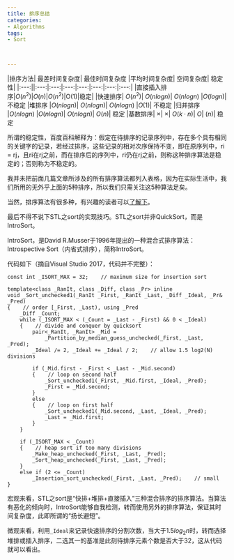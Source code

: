 ```yaml
---
title: ﻿排序总结
categories:
- Algorithms
tags:
- Sort



---
```


|排序方法|	最差时间复杂度|	最佳时间复杂度	|平均时间复杂度|	空间复杂度|	稳定性|
|:---:||:---:|:---:|:---:|:---:|:---:|:---:|:---:|
|直接插入排序|$O(n^2)$|$O(n)$|$O(n^2)$|O(1)|稳定|
|快速排序| $O(n^2)$| $O(nlogn)$| $O(nlogn)$ |$O(logn)$| 不稳定
|堆排序 |$O(nlogn)$| $O(nlogn)$| $O(nlogn)$ |$O(1)$| 不稳定
|归并排序 |$O(nlogn)$ |$O(nlogn)$| $O(nlogn)$| $O(n)$| 稳定
|基数排序| $×$| $×$| $O(k⋅n$)| $O$| $(n)$| 稳定




所谓的稳定性，百度百科解释为：假定在待排序的记录序列中，存在多个具有相同的关键字的记录，若经过排序，这些记录的相对次序保持不变，即在原序列中，ri = rj，且ri在rj之前，而在排序后的序列中，ri仍在rj之前，则称这种排序算法是稳定的；否则称为不稳定的。

我并未把前面几篇文章所涉及的所有排序算法都列入表格，因为在实际生活中，我们所用的无外乎上面的5种排序，所以我们只需关注这5种算法足矣。

当然，排序算法有很多种，有兴趣的读者可以[了解下](https://zh.wikipedia.org/wiki/%E6%8E%92%E5%BA%8F%E7%AE%97%E6%B3%95)。

最后不得不说下STL之sort的实现技巧。STL之sort并非QuickSort，而是IntroSort。

IntroSort，是David R.Musser于1996年提出的一种混合式排序算法：Introspective Sort（内省式排序），简称IntroSort。

代码如下（摘自Visual Studio 2017，代码并不完整）：

    const int _ISORT_MAX = 32;    // maximum size for insertion sort
    
    template<class _RanIt, class _Diff, class _Pr> inline
    void _Sort_unchecked1(_RanIt _First, _RanIt _Last, _Diff _Ideal, _Pr& _Pred)
    {    // order [_First, _Last), using _Pred
        _Diff _Count;
        while (_ISORT_MAX < (_Count = _Last - _First) && 0 < _Ideal)
        {    // divide and conquer by quicksort
            pair<_RanIt, _RanIt> _Mid =
                _Partition_by_median_guess_unchecked(_First, _Last, _Pred);
            _Ideal /= 2, _Ideal += _Ideal / 2;    // allow 1.5 log2(N) divisions
    
            if (_Mid.first - _First < _Last - _Mid.second)
            {    // loop on second half
                _Sort_unchecked1(_First, _Mid.first, _Ideal, _Pred);
                _First = _Mid.second;
            }
            else
            {    // loop on first half
                _Sort_unchecked1(_Mid.second, _Last, _Ideal, _Pred);
                _Last = _Mid.first;
            }
        }
    
        if (_ISORT_MAX < _Count)
        {    // heap sort if too many divisions
            _Make_heap_unchecked(_First, _Last, _Pred);
            _Sort_heap_unchecked(_First, _Last, _Pred);
        }
        else if (2 <= _Count)
            _Insertion_sort_unchecked(_First, _Last, _Pred);    // small
    }
    

宏观来看，STL之sort是“快排+堆排+直接插入”三种混合排序的排序算法。当算法有恶化的倾向时，IntroSort能够自我检测，转而使用另外的排序算法，保证其时间复杂度，此即所谓的“扬长避短”。

微观来看，利用`_Ideal`来记录快速排序的分割次数，当大于$1.5log_2n$时，转而选择堆排或插入排序，二选其一的基准是此刻待排序元素个数是否大于$32$，这从代码就可以看出。


